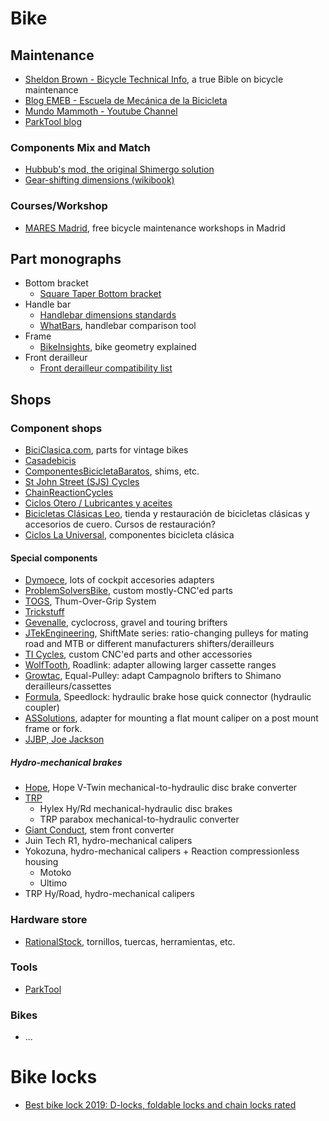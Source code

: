 # Bike

## Maintenance
- [Sheldon Brown - Bicycle Technical Info](https://www.sheldonbrown.com/), a true Bible on bicycle maintenance
- [Blog EMEB - Escuela de Mecánica de la Bicicleta](https://www.emeb.es/blog/)
- [Mundo Mammoth - Youtube Channel](https://www.youtube.com/channel/UC0eYrD6sRoLBvq_c4Jri-0A)
- [ParkTool blog](https://www.parktool.com/blog/repair-help)

### Components Mix and Match
- [Hubbub's mod, the original Shimergo solution](https://artispin.wordpress.com/hubbubs-original-shimergo-solution/)
- [Gear-shifting dimensions (wikibook)](https://en.wikibooks.org/wiki/Bicycles/Maintenance_and_Repair/Gear-changing_Dimensions)

### Courses/Workshop
- [MARES Madrid](https://maresmadrid.es/agenda/), free bicycle maintenance workshops in Madrid

## Part monographs
- Bottom bracket
  - [Square Taper Bottom bracket](https://www.firstcomponents.com/square-taper-bottom-bracket/)
- Handle bar
  - [Handlebar dimensions standards](https://bike.bikegremlin.com/3784/bicycle-handlebar-dimension-standards/)
  - [WhatBars](http://whatbars.com/), handlebar comparison tool
- Frame
  - [BikeInsights](https://bikeinsights.com/), bike geometry explained
- Front derailleur
  - [Front derailleur compatibility list](https://bike.bikegremlin.com/1297/bicycle-front-derailleur-compatibility/)

## Shops
### Component shops
- [BiciClasica.com](https://www.biciclasica.com), parts for vintage bikes
- [Casadebicis](http://casadebicis.com/)
- [ComponentesBicicletaBaratos](https://componentesbicicletabaratos.es/potencias/830-adaptador-1-18-a-1-.html), shims, etc.
- [St John Street (SJS) Cycles](https://www.sjscycles.co.uk)
- [ChainReactionCycles](https://www.chainreactioncycles.com)
- [Ciclos Otero / Lubricantes y aceites](https://oterociclos.com/epages/8a2d0e22-70db-4b0a-b045-43683bb6e8b1.sf/es_ES/?ObjectPath=/Shops/8a2d0e22-70db-4b0a-b045-43683bb6e8b1/Categories/Accesorios/Lubricantes)
- [Bicicletas Clásicas Leo](http://bicicletasclasicasleo.com), tienda y restauración de bicicletas clásicas y accesorios de cuero. Cursos de restauración?
- [Ciclos La Universal](https://cicloslauniversal.com/), componentes bicicleta clásica

#### Special components
- [Dymoece](https://www.dymoece.com/), lots of cockpit accesories adapters
- [ProblemSolversBike](https://problemsolversbike.com), custom mostly-CNC'ed parts
- [TOGS](https://togs.com), Thum-Over-Grip System
- [Trickstuff](https://trickstuff.de/)
- [Gevenalle](https://www.gevenalle.com), cyclocross, gravel and touring brifters
- [JTekEngineering](http://www.jtekengineering.com), ShiftMate series: ratio-changing pulleys for mating road and MTB or different manufacturers shifters/derailleurs
- [TI Cycles](https://www.ticycles.com/), custom CNC'ed parts and other accessories
- [WolfTooth](https://www.wolftoothcomponents.com/), Roadlink: adapter allowing larger cassette ranges
- [Growtac](http://growtac.com), Equal-Pulley: adapt Campagnolo brifters to Shimano derailleurs/cassettes
- [Formula](https://www.rideformula.com/), Speedlock: hydraulic brake hose quick connector (hydraulic coupler)
- [ASSolutions](https://www.assolutions.ca/), adapter for mounting a flat mount caliper on a post mount frame or fork.
- [JJBP, Joe Jackson](https://www.youtube.com/channel/UCwaThN7fVjy_ilCuWp9g7sg)

##### Hydro-mechanical brakes
- [Hope](https://www.hopetech.com), Hope V-Twin mechanical-to-hydraulic disc brake converter
- [TRP](https://trpcycling.com/)
  - Hylex Hy/Rd mechanical-hydraulic disc brakes
  - TRP parabox mechanical-to-hydraulic converter
- [Giant Conduct](https://www.giantbikespares.com/Giant-Conduct-Hydraulic-Disc-Brakes-Master-Cylinder/product_detail/3-43092), stem front converter
- Juin Tech R1, hydro-mechanical calipers
- Yokozuna, hydro-mechanical calipers + Reaction compressionless housing
  - Motoko
  - Ultimo
- TRP Hy/Road, hydro-mechanical calipers

### Hardware store
- [RationalStock](https://www.rationalstock.es/), tornillos, tuercas, herramientas, etc.

### Tools
- [ParkTool](https://www.parktool.com/)

### Bikes
- ...



# Bike locks
- [Best bike lock 2019: D-locks, foldable locks and chain locks rated](https://www.bikeradar.com/advice/buyers-guides/best-bike-lock/)

